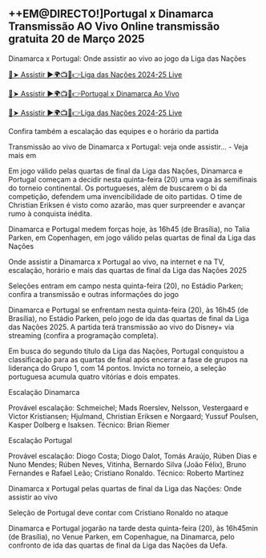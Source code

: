 <h2>++EM@DIRECTO!]Portugal x Dinamarca Transmissão AO Vivo Online transmissão gratuita 20 de Março 2025</h2>

Dinamarca x Portugal: Onde assistir ao vivo ao jogo da Liga das Nações

[🔴➤ Assistir ►🌍📺📱👉Liga das Nações 2024-25 Live](https://awesomesalatv.blogspot.com/2025/03/france-vs-crotia.html)

[🔴➤ Assistir ►🌍📺📱👉Portugal x Dinamarca Ao Vivo](https://awesomesalatv.blogspot.com/2025/03/france-vs-crotia.html)

[🔴➤ Assistir ►🌍📺📱👉Liga das Nações 2024-25 Live](https://awesomesalatv.blogspot.com/2025/03/france-vs-crotia.html)

Confira também a escalação das equipes e o horário da partida


Transmissão ao vivo de Dinamarca x Portugal: veja onde assistir… - Veja mais em


Em jogo válido pelas quartas de final da Liga das Nações, Dinamarca e Portugal começam a decidir nesta quinta-feira (20) uma vaga às semifinais do torneio continental. Os portugueses, além de buscarem o bi da competição, defendem uma invencibilidade de oito partidas. O time de Christian Eriksen é visto como azarão, mas quer surpreender e avançar rumo à conquista inédita.



Dinamarca e Portugal medem forças hoje, às 16h45 (de Brasília), no Talia Parken, em Copenhagen, em jogo válido pelas quartas de final da Liga das Nações



Onde assistir a Dinamarca x Portugal ao vivo, na internet e na TV, escalação, horário e mais das quartas de final da Liga das Nações 2025



Seleções entram em campo nesta quinta-feira (20), no Estádio Parken; confira a transmissão e outras informações do jogo



Dinamarca e Portugal se enfrentam nesta quinta-feira (20), às 16h45 (de Brasília), no Estádio Parken, pelo jogo de ida das quartas de final da Liga das Nações 2025. A partida terá transmissão ao vivo do Disney+ via streaming (confira a programação completa).



Em busca do segundo título da Liga das Nações, Portugal conquistou a classificação para as quartas de final após encerrar a fase de grupos na liderança do Grupo 1, com 14 pontos. Invicta no torneio, a seleção portuguesa acumula quatro vitórias e dois empates.



Escalação Dinamarca

Provável escalação: Schmeichel; Mads Roerslev, Nelsson, Vestergaard e Victor Kristiansen; Hjulmand, Christian Eriksen e Norgaard; Yussuf Poulsen, Kasper Dolberg e Isaksen. Técnico: Brian Riemer



Escalação Portugal

Provável escalação: Diogo Costa; Diogo Dalot, Tomás Araújo, Rúben Dias e Nuno Mendes; Rúben Neves, Vitinha, Bernardo Silva (João Félix), Bruno Fernandes e Rafael Leão; Cristiano Ronaldo. Técnico: Roberto Martínez



Dinamarca x Portugal pelas quartas de final da Liga das Nações: Onde assistir ao vivo

Seleção de Portugal deve contar com Cristiano Ronaldo no ataque



Dinamarca e Portugal jogarão na tarde desta quinta-feira (20), às 16h45min (de Brasília), no Venue Parken, em Copenhague, na Dinamarca, pelo confronto de ida das quartas de final da Liga das Nações da Uefa.
